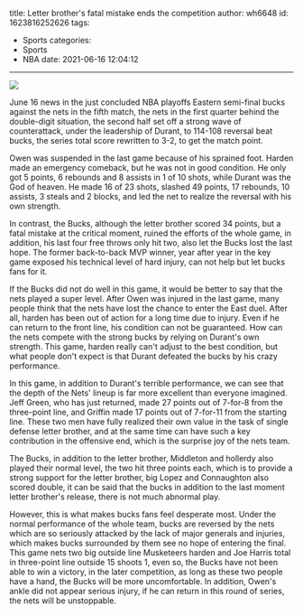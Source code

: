 title: Letter brother's fatal mistake ends the competition
author: wh6648
id: 1623816252626
tags: 
- Sports
categories: 
- Sports
- NBA
date: 2021-06-16 12:04:12
---
![](https://p4.itc.cn/q_70/images01/20210616/0c80cc37c61d44f0a1291ecf88939af9.jpeg)


June 16 news in the just concluded NBA playoffs Eastern semi-final bucks against the nets in the fifth match, the nets in the first quarter behind the double-digit situation, the second half set off a strong wave of counterattack, under the leadership of Durant, to 114-108 reversal beat bucks, the series total score rewritten to 3-2, to get the match point.

Owen was suspended in the last game because of his sprained foot. Harden made an emergency comeback, but he was not in good condition. He only got 5 points, 6 rebounds and 8 assists in 1 of 10 shots, while Durant was the God of heaven. He made 16 of 23 shots, slashed 49 points, 17 rebounds, 10 assists, 3 steals and 2 blocks, and led the net to realize the reversal with his own strength.

In contrast, the Bucks, although the letter brother scored 34 points, but a fatal mistake at the critical moment, ruined the efforts of the whole game, in addition, his last four free throws only hit two, also let the Bucks lost the last hope. The former back-to-back MVP winner, year after year in the key game exposed his technical level of hard injury, can not help but let bucks fans for it.

If the Bucks did not do well in this game, it would be better to say that the nets played a super level. After Owen was injured in the last game, many people think that the nets have lost the chance to enter the East duel. After all, harden has been out of action for a long time due to injury. Even if he can return to the front line, his condition can not be guaranteed. How can the nets compete with the strong bucks by relying on Durant's own strength. This game, harden really can't adjust to the best condition, but what people don't expect is that Durant defeated the bucks by his crazy performance.

In this game, in addition to Durant's terrible performance, we can see that the depth of the Nets' lineup is far more excellent than everyone imagined. Jeff Green, who has just returned, made 27 points out of 7-for-8 from the three-point line, and Griffin made 17 points out of 7-for-11 from the starting line. These two men have fully realized their own value in the task of single defense letter brother, and at the same time can have such a key contribution in the offensive end, which is the surprise joy of the nets team.

The Bucks, in addition to the letter brother, Middleton and hollerdy also played their normal level, the two hit three points each, which is to provide a strong support for the letter brother, big Lopez and Connaughton also scored double, it can be said that the bucks in addition to the last moment letter brother's release, there is not much abnormal play.

However, this is what makes bucks fans feel desperate most. Under the normal performance of the whole team, bucks are reversed by the nets which are so seriously attacked by the lack of major generals and injuries, which makes bucks surrounded by them see no hope of entering the final. This game nets two big outside line Musketeers harden and Joe Harris total in three-point line outside 15 shoots 1, even so, the Bucks have not been able to win a victory, in the later competition, as long as these two people have a hand, the Bucks will be more uncomfortable. In addition, Owen's ankle did not appear serious injury, if he can return in this round of series, the nets will be unstoppable.

